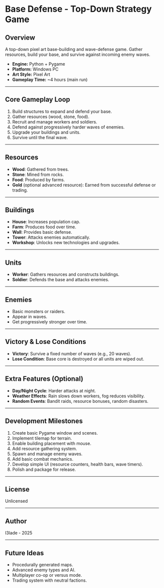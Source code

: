 # Base Defense - Top-Down Strategy Game

## Overview
A top-down pixel art base-building and wave-defense game. Gather resources, build your base, and survive against incoming enemy waves.

- **Engine:** Python + Pygame
- **Platform:** Windows PC
- **Art Style:** Pixel Art
- **Gameplay Time:** ~4 hours (main run)

---

## Core Gameplay Loop
1. Build structures to expand and defend your base.
2. Gather resources (wood, stone, food).
3. Recruit and manage workers and soldiers.
4. Defend against progressively harder waves of enemies.
5. Upgrade your buildings and units.
6. Survive until the final wave.

---

## Resources
- **Wood**: Gathered from trees.
- **Stone**: Mined from rocks.
- **Food**: Produced by farms.
- **Gold** (optional advanced resource): Earned from successful defense or trading.

---

## Buildings
- **House**: Increases population cap.
- **Farm**: Produces food over time.
- **Wall**: Provides basic defense.
- **Tower**: Attacks enemies automatically.
- **Workshop**: Unlocks new technologies and upgrades.

---

## Units
- **Worker**: Gathers resources and constructs buildings.
- **Soldier**: Defends the base and attacks enemies.

---

## Enemies
- Basic monsters or raiders.
- Appear in waves.
- Get progressively stronger over time.

---

## Victory & Lose Conditions
- **Victory**: Survive a fixed number of waves (e.g., 20 waves).
- **Lose Condition**: Base core is destroyed or all units are wiped out.

---

## Extra Features (Optional)
- **Day/Night Cycle**: Harder attacks at night.
- **Weather Effects**: Rain slows down workers, fog reduces visibility.
- **Random Events**: Bandit raids, resource bonuses, random disasters.

---

## Development Milestones
1. Create basic Pygame window and scenes.
2. Implement tilemap for terrain.
3. Enable building placement with mouse.
4. Add resource gathering system.
5. Spawn and manage enemy waves.
6. Add basic combat mechanics.
7. Develop simple UI (resource counters, health bars, wave timers).
8. Polish and package for release.

---

## License
Unlicensed

---

## Author
I3lade - 2025

---

## Future Ideas
- Procedurally generated maps.
- Advanced enemy types and AI.
- Multiplayer co-op or versus mode.
- Trading system with neutral factions.

